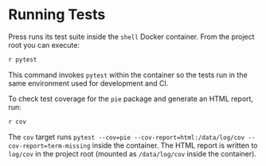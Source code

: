 # Running Tests

Press runs its test suite inside the `shell` Docker container. From the project
root you can execute:

```bash
r pytest
```

This command invokes `pytest` within the container so the tests run in the same
environment used for development and CI.

To check test coverage for the `pie` package and generate an HTML report, run:

```bash
r cov
```

The `cov` target runs `pytest --cov=pie --cov-report=html:/data/log/cov --cov-report=term-missing` inside the container. The
HTML report is written to `log/cov` in the project root (mounted as `/data/log/cov` inside the container).
